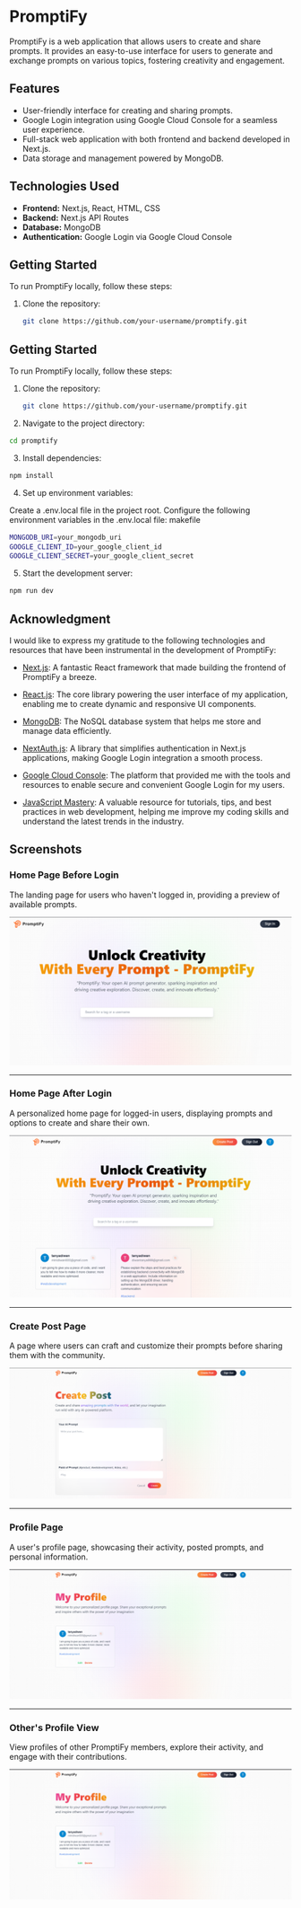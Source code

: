 
# PromptiFy

PromptiFy is a web application that allows users to create and share prompts. It provides an easy-to-use interface for users to generate and exchange prompts on various topics, fostering creativity and engagement.

## Features

- User-friendly interface for creating and sharing prompts.
- Google Login integration using Google Cloud Console for a seamless user experience.
- Full-stack web application with both frontend and backend developed in Next.js.
- Data storage and management powered by MongoDB.

## Technologies Used

- **Frontend:** Next.js, React, HTML, CSS
- **Backend:** Next.js API Routes
- **Database:** MongoDB
- **Authentication:** Google Login via Google Cloud Console

## Getting Started

To run PromptiFy locally, follow these steps:

1. Clone the repository:

   ```bash
   git clone https://github.com/your-username/promptify.git
   ```

## Getting Started

To run PromptiFy locally, follow these steps:

1. Clone the repository:

   ```bash
   git clone https://github.com/your-username/promptify.git

2. Navigate to the project directory:

```bash
cd promptify
```
3. Install dependencies:

```bash
npm install
```
4. Set up environment variables:

Create a .env.local file in the project root.
Configure the following environment variables in the .env.local file:
makefile
```bash
MONGODB_URI=your_mongodb_uri
GOOGLE_CLIENT_ID=your_google_client_id
GOOGLE_CLIENT_SECRET=your_google_client_secret
```
5. Start the development server:

```bash
npm run dev
```

## Acknowledgment

I would like to express my gratitude to the following technologies and resources that have been instrumental in the development of PromptiFy:

- [Next.js](https://nextjs.org/): A fantastic React framework that made building the frontend of PromptiFy a breeze.

- [React.js](https://reactjs.org/): The core library powering the user interface of my application, enabling me to create dynamic and responsive UI components.

- [MongoDB](https://www.mongodb.com/): The NoSQL database system that helps me store and manage data efficiently.

- [NextAuth.js](https://next-auth.js.org/): A library that simplifies authentication in Next.js applications, making Google Login integration a smooth process.

- [Google Cloud Console](https://console.cloud.google.com/): The platform that provided me with the tools and resources to enable secure and convenient Google Login for my users.

- [JavaScript Mastery](https://javascriptmastery.io/): A valuable resource for tutorials, tips, and best practices in web development, helping me improve my coding skills and understand the latest trends in the industry.







## Screenshots

### Home Page Before Login

The landing page for users who haven't logged in, providing a preview of available prompts.

![Home Page Before Login](https://github.com/tanyadiwan/Web-Development/blob/main/Full-Stack%20Websites/promptify/PromptiFy_Screenshots/Home-before%20login.png)

---

### Home Page After Login
A personalized home page for logged-in users, displaying prompts and options to create and share their own.

![Home Page After Login](https://github.com/tanyadiwan/Web-Development/blob/main/Full-Stack%20Websites/promptify/PromptiFy_Screenshots/Home-after%20login.png)


---

### Create Post Page

A page where users can craft and customize their prompts before sharing them with the community.

![Create Post Page](https://github.com/tanyadiwan/Web-Development/blob/main/Full-Stack%20Websites/promptify/PromptiFy_Screenshots/Create-page.png)

---

### Profile Page

A user's profile page, showcasing their activity, posted prompts, and personal information.

![Profile Page](https://github.com/tanyadiwan/Web-Development/blob/main/Full-Stack%20Websites/promptify/PromptiFy_Screenshots/Profile%20Page.png)

---

### Other's Profile View

View profiles of other PromptiFy members, explore their activity, and engage with their contributions.

![Other's Profile View](https://github.com/tanyadiwan/Web-Development/blob/main/Full-Stack%20Websites/promptify/PromptiFy_Screenshots/Profile%20Page.png)





